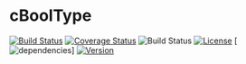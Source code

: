 # cBoolType

[![Build Status](https://img.shields.io/badge/build-passing-brightgreen.svg)](#) 
[![Coverage Status](https://img.shields.io/badge/coverage-95%25-green.svg)](https://coveralls.io/r/Snaipe/libcsptr?branch=master)
![Build Status](https://img.shields.io/badge/status-stable-brightgreen.svg)
[![License](https://img.shields.io/badge/License-WTFPL-blue.svg)](https://github.com/lduck11007/cBoolType/blob/master/LICENSE)
[![dependencies](https://img.shields.io/badge/dependencies-up%20to%20date-yellowgreen.svg)]
[![Version](https://img.shields.io/badge/version-v1.0-blue.svg)](https://github.com/lduck11007/cBoolType/releases)

